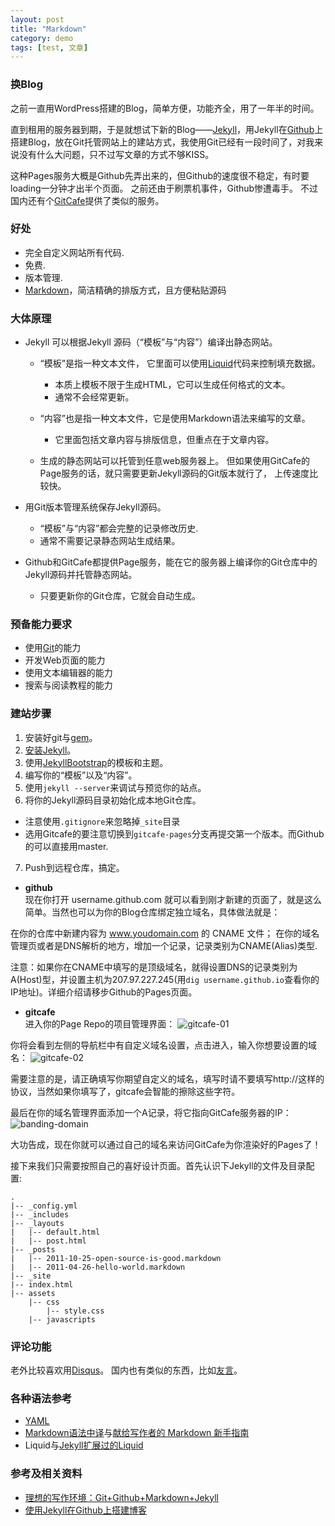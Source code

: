 ```yaml
---
layout: post
title: "Markdown"
category: demo
tags: [test, 文章]
---
```


### 换Blog

之前一直用WordPress搭建的Blog，简单方便，功能齐全，用了一年半的时间。

直到租用的服务器到期，于是就想试下新的Blog——[Jekyll](https://github.com/mojombo/jekyll)，用Jekyll在[Github](https://github.com)上搭建Blog，放在Git托管网站上的建站方式，我使用Git已经有一段时间了，对我来说没有什么大问题，只不过写文章的方式不够KISS。

<!--more-->

这种Pages服务大概是Github先弄出来的，但Github的速度很不稳定，有时要loading一分钟才出半个页面。
之前还由于刷票机事件，Github惨遭毒手。
不过国内还有个[GitCafe](https://gitcafe.com)提供了类似的服务。



### 好处

* 完全自定义网站所有代码.
* 免费.
* 版本管理.
* [Markdown](http://daringfireball.net/projects/markdown/syntax)，简洁精确的排版方式，且方便粘贴源码



### 大体原理

* Jekyll 可以根据Jekyll 源码（“模板”与“内容”）编译出静态网站。

  * “模板”是指一种文本文件，
    它里面可以使用[Liquid](http://www.liquidmarkup.org/)代码来控制填充数据。

    * 本质上模板不限于生成HTML，它可以生成任何格式的文本。
    * 通常不会经常更新。

  * “内容”也是指一种文本文件，它是使用Markdown语法来编写的文章。
    * 它里面包括文章内容与排版信息，但重点在于文章内容。

  * 生成的静态网站可以托管到任意web服务器上。
    但如果使用GitCafe的Page服务的话，就只需要更新Jekyll源码的Git版本就行了，
    上传速度比较快。

* 用Git版本管理系统保存Jekyll源码。

  * “模板”与“内容”都会完整的记录修改历史.
  * 通常不需要记录静态网站生成结果。

* Github和GitCafe都提供Page服务，能在它的服务器上编译你的Git仓库中的Jekyll源码并托管静态网站。

  * 只要更新你的Git仓库，它就会自动生成。



### 预备能力要求

* 使用[Git](http://git-scm.com)的能力
* 开发Web页面的能力
* 使用文本编辑器的能力
* 搜索与阅读教程的能力


### 建站步骤

1. 安装好git与[gem](http://rubygems.org)。
2. [安装Jekyll](http://wiki.github.com/mojombo/jekyll/install)。
3. 使用[JekyllBootstrap](http://jekyllbootstrap.com)的模板和主题。
4. 编写你的“模板”以及“内容”。
5. 使用`jekyll --server`来调试与预览你的站点。
6. 将你的Jekyll源码目录初始化成本地Git仓库。
  * 注意使用`.gitignore`来忽略掉`_site`目录
  * 选用Gitcafe的要注意切换到`gitcafe-pages`分支再提交第一个版本。而Github的可以直接用master.
7. Push到远程仓库，搞定。


- **github**<br/>
现在你打开 username.github.com 就可以看到刚才新建的页面了，就是这么简单。当然也可以为你的Blog仓库绑定独立域名，具体做法就是：

在你的仓库中新建内容为 www.youdomain.com 的 CNAME 文件；
在你的域名管理页或者是DNS解析的地方，增加一个记录，记录类别为CNAME(Alias)类型.

注意：如果你在CNAME中填写的是顶级域名，就得设置DNS的记录类别为A(Host)型，并设置主机为207.97.227.245(用`dig username.github.io`查看你的IP地址)。详细介绍请移步Github的Pages页面。

- **gitcafe**<br/>
进入你的Page Repo的项目管理界面：
![gitcafe-01](http://edwinho.github.io/images/lessons/gitcafe-01.png)

你将会看到左侧的导航栏中有自定义域名设置，点击进入，输入你想要设置的域名：
![gitcafe-02](http://edwinho.github.io/images/lessons/gitcafe-02.png)

需要注意的是，请正确填写你期望自定义的域名，填写时请不要填写http://这样的协议，当然如果你填写了，gitcafe会智能的擦除这些字符。

最后在你的域名管理界面添加一个A记录，将它指向GitCafe服务器的IP：
![banding-domain](http://edwinho.github.io/images/lessons/banding-domain.png)

大功告成，现在你就可以通过自己的域名来访问GitCafe为你渲染好的Pages了！<br/>

接下来我们只需要按照自己的喜好设计页面。首先认识下Jekyll的文件及目录配置:

    .
    |-- _config.yml
    |-- _includes
    |-- _layouts
    |   |-- default.html
    |   |-- post.html
    |-- _posts
    |   |-- 2011-10-25-open-source-is-good.markdown
    |   |-- 2011-04-26-hello-world.markdown
    |-- _site
    |-- index.html
    |-- assets
        |-- css
            |-- style.css
        |-- javascripts



### 评论功能

老外比较喜欢用[Disqus](https://disqus.com)。
国内也有类似的东西，比如[友言](http://www.uyan.cc/)。


### 各种语法参考

* [YAML](https://github.com/mojombo/jekyll/wiki/yaml-front-matter)
* [Markdown语法中译](http://markdown.tw)与[献给写作者的 Markdown 新手指南](http://jianshu.io/p/q81RER)
* Liquid与[Jekyll扩展过的Liquid](http://wiki.github.com/mojombo/jekyll/liquid-extensions)


### 参考及相关资料

- [理想的写作环境：Git+Github+Markdown+Jekyll](http://www.yangzhiping.com/tech/writing-space.html)
- [使用Jekyll在Github上搭建博客](http://hzmook.github.io/2012/07/01/use-jekyll-build-blog-on-github.html)

